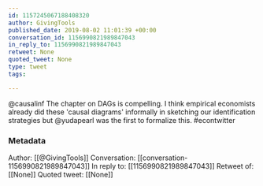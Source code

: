 ```yaml
---
id: 1157245067188408320
author: GivingTools
published_date: 2019-08-02 11:01:39 +00:00
conversation_id: 1156990821989847043
in_reply_to: 1156990821989847043
retweet: None
quoted_tweet: None
type: tweet
tags:

---
```


@causalinf The chapter on DAGs is compelling. I think empirical economists already did these 'causal diagrams'  informally in sketching our identification strategies but @yudapearl was the first to formalize this.  #econtwitter

### Metadata

Author: [[@GivingTools]]
Conversation: [[conversation-1156990821989847043]]
In reply to: [[1156990821989847043]]
Retweet of: [[None]]
Quoted tweet: [[None]]
